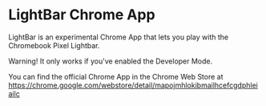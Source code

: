 LightBar Chrome App
===================

LightBar is an experimental Chrome App that lets you play with the Chromebook Pixel Lightbar.

Warning! It only works if you've enabled the Developer Mode.

You can find the official Chrome App in the Chrome Web Store at https://chrome.google.com/webstore/detail/mapojmhlokibmailhcefcgdphleiailc
